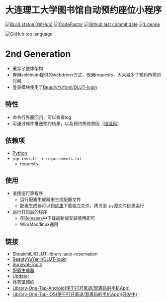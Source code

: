# 大连理工大学图书馆自动预约座位小程序

[![Build status (GitHub)](https://img.shields.io/github/workflow/status/qhy040404/DLUT-library-auto-reservation/Compile-and-Test-CI/master?label=Compile&logo=github&cacheSeconds=600)](https://github.com/qhy040404/DLUT-library-auto-reservation/actions)
[![CodeFactor](https://www.codefactor.io/repository/github/qhy040404/dlut-library-auto-reservation/badge)](https://www.codefactor.io/repository/github/qhy040404/dlut-library-auto-reservation)
[![Github last commit date](https://img.shields.io/github/last-commit/qhy040404/DLUT-library-auto-reservation.svg?label=Updated&logo=github&cacheSeconds=600)](https://github.com/qhy040404/DLUT-library-auto-reservation/commits)
[![License](https://img.shields.io/github/license/qhy040404/DLUT-library-auto-reservation.svg?label=License&logo=github&cacheSeconds=2592000)](https://github.com/qhy040404/DLUT-library-auto-reservation/blob/master/LICENSE)

![GitHub top language](https://img.shields.io/github/languages/top/qhy040404/DLUT-library-auto-reservation)

# 2nd Generation

- 重写了整体架构
- 弃用selenium提供的webdriver方式，改用requests，大大减少了预约所需的时间
- 登录模块使用了[BeautyYuYanli/DLUT-login](https://github.com/BeautyYuYanli/DLUT-login)

## 特性

- 命令行界面回归，可以查看log
- 可通过邮件推送预约结果，以及预约失败原因（[错误码](ERRORCODE)）

## 依赖项

- [Python](https://www.python.org/downloads/)
- `pip install -r requirements.txt`
  - requests

## 使用

- 直接运行源程序
    - 运行配置生成器来生成配置文件
    - 配置生成器可以到[这里](https://github.com/qhy040404/Library-reservation-configGenerator/releases)下载独立文件，拷贝至```.py```源文件目录运行
- 运行打包后的程序
    - 在[Releases](https://github.com/qhy040404/DLUT-library-auto-reservation/releases)中下载最新版安装使用即可
    - Win/Mac/linux通用

## 链接

- [ShuaichiLi/DLUT-library-auto-reservation](https://github.com/ShuaichiLi/DLUT-library-auto-reservation)
- [BeautyYuYanli/DLUT-login](https://github.com/BeautyYuYanli/DLUT-login)
- [Survival-Tools](https://github.com/BeautyYuYanli/dlut-survival-tools)
- [配置生成器](https://github.com/qhy040404/Library-reservation-configGenerator)
- [Updater](https://github.com/qhy040404/Library-reservation-updater)
- [体育馆预约](https://github.com/qhy040404/DLUT-gym-auto-reservation)
- [Library-One-Tap-Android(便于打开离退/暂离码的手机App)](https://github.com/qhy040404/Library-One-Tap-Android)
- [Library-One-Tap-iOS(便于打开离退/暂离码的手机App)(开发中)](https://github.com/qhy040404/Library-One-Tap-iOS)
